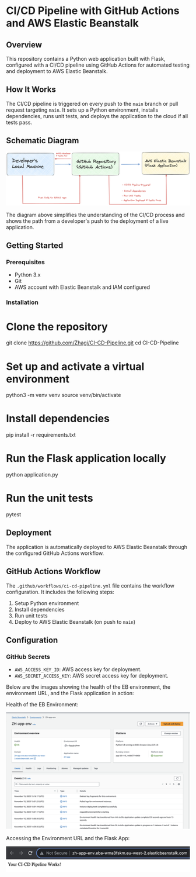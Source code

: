 # CI/CD Pipeline with GitHub Actions and AWS Elastic Beanstalk

## Overview

This repository contains a Python web application built with Flask, configured with a CI/CD pipeline using GitHub Actions for automated testing and deployment to AWS Elastic Beanstalk.

## How It Works

The CI/CD pipeline is triggered on every push to the `main` branch or pull request targeting `main`. It sets up a Python environment, installs dependencies, runs unit tests, and deploys the application to the cloud if all tests pass.

## Schematic Diagram

![Schematic Diagram](https://github.com/Zhagi/CI_CD-Pipeline/blob/main/Images/CI:CD%20Pipeline%20Diagram.png?raw=true)

The diagram above simplifies the understanding of the CI/CD process and shows the path from a developer's push to the deployment of a live application.


## Getting Started

### Prerequisites

- Python 3.x
- Git
- AWS account with Elastic Beanstalk and IAM configured

### Installation

# Clone the repository
git clone https://github.com/Zhagi/CI-CD-Pipeline.git
cd CI-CD-Pipeline

# Set up and activate a virtual environment
python3 -m venv venv
source venv/bin/activate

# Install dependencies
pip install -r requirements.txt

# Run the Flask application locally
python application.py

# Run the unit tests
pytest

## Deployment

The application is automatically deployed to AWS Elastic Beanstalk through the configured GitHub Actions workflow.

## GitHub Actions Workflow

The `.github/workflows/ci-cd-pipeline.yml` file contains the workflow configuration. It includes the following steps:

1. Setup Python environment
2. Install dependencies
3. Run unit tests
4. Deploy to AWS Elastic Beanstalk (on push to `main`)

## Configuration

### GitHub Secrets

- `AWS_ACCESS_KEY_ID`: AWS access key for deployment.
- `AWS_SECRET_ACCESS_KEY`: AWS secret access key for deployment.

Below are the images showing the health of the EB environment, the environment URL, and the Flask application in action:

Health of the EB Environment:

![Elasticbeanstalk Environment](https://github.com/Zhagi/CI_CD-Pipeline/blob/main/Images/Elastic%20Beanstalk%20Environment.png?raw=true)

Accessing the Environment URL and the Flask App:

![Elastic Beanstalk environment URL](https://github.com/Zhagi/CI_CD-Pipeline/blob/main/Images/Elastic%20Beanstalk%20environment%20URL.png?raw=true)



